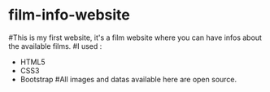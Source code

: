 # film-info-website
#This is my first website, it's a film website where you can have infos about the available films.
#I used :
- HTML5
- CSS3
- Bootstrap
#All images and datas available here are open source.
